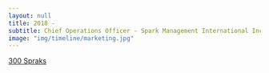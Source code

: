 ```yaml
---
layout: null
title: 2018 - 
subtitle: Chief Operations Officer - Spark Management International Inc. - Barbados
image: "img/timeline/marketing.jpg"
---
```

[300 Spraks](https://300sparks.com) 